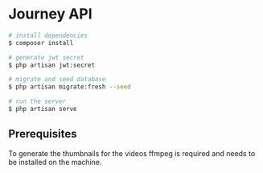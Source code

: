 # Journey API

```bash
# install dependencies
$ composer install

# generate jwt secret
$ php artisan jwt:secret

# migrate and seed database
$ php artisan migrate:fresh --seed

# run the server
$ php artisan serve
```

## Prerequisites

To generate the thumbnails for the videos ffmpeg is required and needs to be installed on the machine.